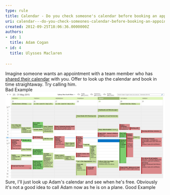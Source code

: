 ```yaml
---
type: rule
title: Calendar - Do you check someone's calendar before booking an appointment?
uri: calendar---do-you-check-someones-calendar-before-booking-an-appointment
created: 2012-09-25T18:06:36.0000000Z
authors:
- id: 1
  title: Adam Cogan
- id: 4
  title: Ulysses Maclaren

---
```


Imagine someone wants an appointment with a team member who has [shared their calendar](/Pages/Know-the-ways-to-share-and-see-calendars.aspx) with you. Offer to look up the calendar and book in time straightaway.
 Try calling him.<br>                                            Bad Example
![](adams-calendar.jpg)
                    Sure, I'll just look up Adam's calendar and see when he's free. Obviously it's not a good idea to call Adam now as he is on a plane.                         Good Example

